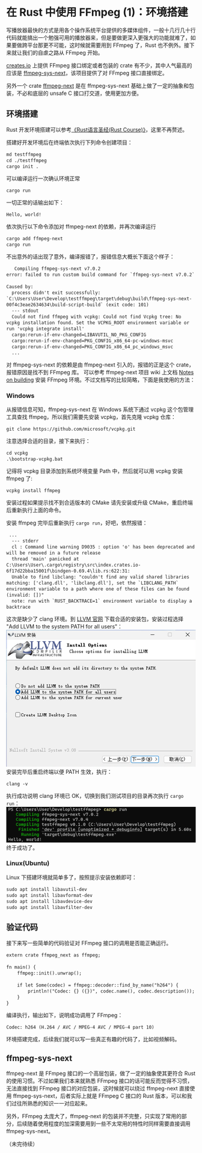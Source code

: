 # 在 Rust 中使用 FFmpeg (1)：环境搭建

写播放器最快的方式是用各个操作系统平台提供的多媒体组件，一般十几行几十行代码就能搞出一个勉强可用的播放器来，但是要做更深入更强大的功能就难了，如果要做跨平台那更不可能，这时候就需要用到 FFmpeg 了，Rust 也不例外。接下来就让我们的自虐之路从 FFmpeg 开始。

[creates.io](https://crates.io/) 上提供 FFmpeg 接口绑定或者包装的 crate 有不少，其中人气最高的应该是 [ffmpeg-sys-next](https://crates.io/crates/ffmpeg-sys-next)，该项目提供了对 FFmpeg 接口直接绑定。

另外一个 crate [ffmpeg-next](https://crates.io/crates/ffmpeg-next) 是在 ffmpeg-sys-next 基础上做了一定的抽象和包装，不必和底层的 unsafe C 接口打交道，使用更加方便。

## 环境搭建
Rust 开发环境搭建可以参考[《Rust语言圣经(Rust Course)》](https://course.rs/first-try/installation.html)，这里不再赘述。

搭建好开发环境后在终端依次执行下列命令创建项目：
```
md testffmpeg
cd ./testffmpeg
cargo init .
```
可以编译运行一次确认环境正常
```
cargo run
``` 
一切正常的话输出如下：
```
Hello, world!
```

依次执行以下命令添加对 ffmpeg-next 的依赖，并再次编译运行
```
cargo add ffmpeg-next
cargo run
```
不出意外的话出现了意外，编译报错了，报错信息大概长下面这个样子：
```
   Compiling ffmpeg-sys-next v7.0.2
error: failed to run custom build command for `ffmpeg-sys-next v7.0.2`

Caused by:
  process didn't exit successfully: `C:\Users\User\Develop\testffmpeg\target\debug\build\ffmpeg-sys-next-00f4c3eae2634634\build-script-build` (exit code: 101)
  --- stdout
  Could not find ffmpeg with vcpkg: Could not find Vcpkg tree: No vcpkg installation found. Set the VCPKG_ROOT environment variable or run 'vcpkg integrate install'
  cargo:rerun-if-env-changed=LIBAVUTIL_NO_PKG_CONFIG
  cargo:rerun-if-env-changed=PKG_CONFIG_x86_64-pc-windows-msvc
  cargo:rerun-if-env-changed=PKG_CONFIG_x86_64_pc_windows_msvc
  ...
```
对 ffmpeg-sys-next 的依赖是由 ffmpeg-next 引入的，报错的正是这个 crate，报错原因是找不到 FFmpeg 库。
可以参考 ffmpeg-next 项目 wiki 上文档 [Notes on building](https://github.com/zmwangx/rust-ffmpeg/wiki/Notes-on-building) 安装 FFmpeg 环境。不过文档写的比较简略，下面是我使用的方法：

### Windows
从报错信息可知，ffmpeg-sys-next 在 Windows 系统下通过 vcpkg 这个包管理工具查找 ffmpeg，所以我们需要先安装 vcpkg，首先克隆 vcpkg 仓库：
```
git clone https://github.com/microsoft/vcpkg.git
```
注意选择合适的目录，接下来执行：
```
cd vcpkg
.\bootstrap-vcpkg.bat
```
记得将 vcpkg 目录添加到系统环境变量 Path 中，然后就可以用 vcpkg 安装 ffmpeg 了:
```
vcpkg install ffmpeg
```
安装过程如果提示找不到合适版本的 CMake 请先安装或升级 CMake，重启终端后重新执行上面的命令。

安装 ffmpeg 完毕后重新执行 `cargo run`，好吧，依然报错：
```
 ...
  --- stderr
  cl : Command line warning D9035 : option 'o' has been deprecated and will be removed in a future release
  thread 'main' panicked at C:\Users\User\.cargo\registry\src\index.crates.io-6f17d22bba15001f\bindgen-0.69.4\lib.rs:622:31:
  Unable to find libclang: "couldn't find any valid shared libraries matching: ['clang.dll', 'libclang.dll'], set the `LIBCLANG_PATH` environment variable to a path where one of these files can be found (invalid: [])"
  note: run with `RUST_BACKTRACE=1` environment variable to display a backtrace
```
这次是缺少了 clang 环境。到 [LLVM 官网](https://llvm.org/) 下载合适的安装包，安装过程选择 "Add LLVM to the system PATH for all users"：
<img src=../img/01_svp_01_llvm.png />
安装完毕后重启终端以便 PATH 生效，执行：
```
clang -v
```
执行成功说明 clang 环境已 OK，切换到我们测试项目的目录再次执行 `cargo run`：
<img src=../img/01_svp_01_win_done.png />
终于成功了。

### Linux(Ubuntu)
Linux 下搭建环境就简单多了，按照提示安装依赖即可：
```
sudo apt install libavutil-dev
sudo apt install libavformat-dev
sudo apt install libavdevice-dev
sudo apt install libavfilter-dev
```

## 验证代码
接下来写一些简单的代码验证对 FFmpeg 接口的调用是否能正确运行。
```
extern crate ffmpeg_next as ffmpeg;

fn main() {
    ffmpeg::init().unwrap();

    if let Some(codec) = ffmpeg::decoder::find_by_name("h264") {
        println!("Codec: {} ({})", codec.name(), codec.description());
    }
}
```
编译执行，输出如下，说明成功调用了 FFmpeg：
```
Codec: h264 (H.264 / AVC / MPEG-4 AVC / MPEG-4 part 10)
```
环境搭建完成，后续我们就可以写一些真正有趣的代码了，比如视频解码。

## ffmpeg-sys-next

ffmpeg-next 是 FFmpeg 接口的一个高层包装，做了一定的抽象使其更符合 Rust 的使用习惯。不过如果我们本来就熟悉 FFmpeg 接口的话可能反而觉得不习惯，无法直接找到 FFmpeg 接口的对应包装，这时候就可以绕过 ffmpeg-next 直接使用 ffmpeg-sys-next，后者实际上就是 FFmpeg C 接口的 Rust 版本，可以和我们过往所熟悉的知识一一对应起来。

另外，FFmpeg 太庞大了，ffmpeg-next 的包装并不完整，只实现了常用的部分，后续随着使用程度的加深需要用到一些不太常用的特性时同样需要直接调用 ffmpeg-sys-next。

（未完待续）